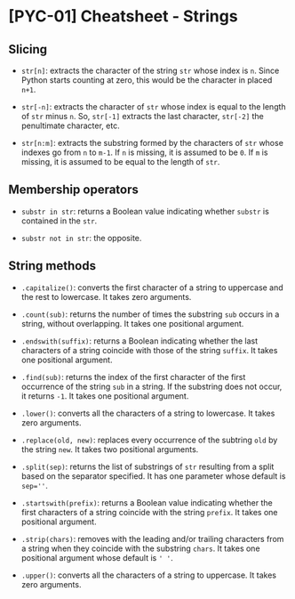 # [PYC-01] Cheatsheet - Strings

## Slicing

* `str[n]`: extracts the character of the string `str` whose index is `n`. Since Python starts counting at zero, this would be the character in placed `n+1`.

* `str[-n]`: extracts the character of `str` whose index is equal to the length of `str` minus `n`. So, `str[-1]` extracts the last character, `str[-2]` the penultimate character, etc.

* `str[n:m]`: extracts the substring formed by the characters of `str` whose indexes go from `n` to `m-1`. If `n` is missing, it is assumed to be `0`. If `m` is missing, it is assumed to be equal to the length of `str`.

## Membership operators

* `substr in str`: returns a Boolean value indicating whether `substr` is contained in the `str`.

* `substr not in str`: the opposite.

## String methods

* `.capitalize()`: converts the first character of a string to uppercase and the rest to lowercase. It takes zero arguments.

* `.count(sub)`: returns the number of times the substring `sub` occurs in a string, without overlapping. It takes one positional argument.

* `.endswith(suffix)`: returns a Boolean indicating whether the last characters of a string coincide with those of the string `suffix`. It takes one positional argument.

* `.find(sub)`: returns the index of the first character of the first occurrence of the string `sub` in a string. If the substring does not occur, it returns `-1`. It takes one positional argument.

* `.lower()`: converts all the characters of a string to lowercase. It takes zero arguments.

* `.replace(old, new)`: replaces every occurrence of the subtring `old` by the string `new`. It takes two positional arguments.

* `.split(sep)`: returns the list of substrings of `str` resulting from a split based on the separator specified. It has one parameter whose default is `sep=''`.

* `.startswith(prefix)`: returns a Boolean value indicating whether the first characters of a string coincide with the string `prefix`. It takes one positional argument.

* `.strip(chars)`: removes with the leading and/or trailing characters from a string when they coincide with the substring `chars`. It takes one positional argument whose default is `' '`.

* `.upper()`: converts all the characters of a string to uppercase. It takes zero arguments.
